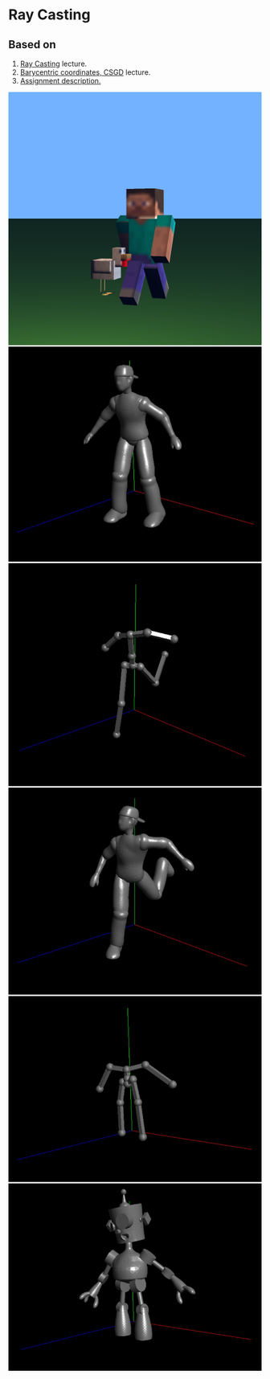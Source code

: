 # Ray Casting

## Based on
1) [Ray Casting](https://www.youtube.com/watch?v=Co3LTPRUGPo&list=PLQ3UicqQtfNuBjzJ-KEWmG1yjiRMXYKhh&index=9&ab_channel=JustinSolomon) lecture.
2) [Barycentric coordinates, CSGD](https://www.youtube.com/watch?v=B8Q1nqW3XcE&list=PLQ3UicqQtfNuBjzJ-KEWmG1yjiRMXYKhh&index=10&ab_channel=JustinSolomon) lecture.
3) [Assignment description.](https://ocw.mit.edu/courses/6-837-computer-graphics-fall-2012/resources/mit6_837f12_assn4/)

![img1](https://github.com/akihiko47/MIT-6.837-Assignment4/blob/main/9.bmp)
![img2](https://github.com/akihiko47/MIT-6.837-Assignment2/blob/master/Images/mesh1.jpg)
![img3](https://github.com/akihiko47/MIT-6.837-Assignment2/blob/master/Images/skel2.jpg)
![img4](https://github.com/akihiko47/MIT-6.837-Assignment2/blob/master/Images/mesh2.jpg)
![img5](https://github.com/akihiko47/MIT-6.837-Assignment2/blob/master/Images/skel3.jpg)
![img6](https://github.com/akihiko47/MIT-6.837-Assignment2/blob/master/Images/mesh3.jpg)